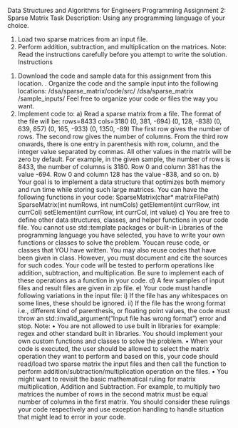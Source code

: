 Data Structures and Algorithms for Engineers
Programming Assignment 2: Sparse Matrix
Task Description: Using any programming language of your choice.
1. Load two sparse matrices from an input file.
2. Perform addition, subtraction, and multiplication on the matrices.
Note: Read the instructions carefully before you attempt to write the solution.
Instructions
1) Download the code and sample data for this assignment from this location.
. Organize the code and the sample input into the following locations:
/dsa/sparse_matrix/code/src/
/dsa/sparse_matrix /sample_inputs/
Feel free to organize your code or files the way you want.
2) Implement code to:
a) Read a sparse matrix from a file. The format of the file will be:
rows=8433
cols=3180
(0, 381, -694)
(0, 128, -838)
(0, 639, 857)
(0, 165, -933)
(0, 1350, -89)
The first row gives the number of rows. The second row gives the number of
columns. From the third row onwards, there is one entry in parenthesis with row,
column, and the integer value separated by commas. All other values in the matrix
will be zero by default. For example, in the given sample, the number of rows is
8433, the number of columns is 3180. Row 0 and column 381 has the value -694.
Row 0 and column 128 has the value -838, and so on.
b) Your goal is to implement a data structure that optimizes both memory and run time
while storing such large matrices. You can have the following functions in your code:
SparseMatrix(char* matrixFilePath)
SparseMatrix(int numRows, int numCols)
getElement(int currRow, int currCol)
setElement(int currRow, int currCol, int value)
c) You are free to define other data structures, classes, and helper functions in your
code file. You cannot use std::template packages or built-in Libraries of the
programming language you have selected, you have to write your own functions
or classes to solve the problem. Youcan reuse code, or classes that YOU have
written. You may also reuse codes that
have been given in class. However, you must document and cite the sources for such
codes. Your code will be tested to perform operations like addition, subtraction, and
multiplication. Be sure to implement each of these operations as a function in your
code.
d) A few samples of input files and result files are given in zip file.
e) Your code must handle following variations in the input file:
i) If the file has any whitespaces on some lines, these should be ignored.
ii) If the file has the wrong format i.e., different kind of parenthesis, or floating
point values, the code must throw an std::invalid_argument(“Input file has
wrong format”) error and stop.
Note:
• You are not allowed to use built in libraries for example: regex and other standard built
in libraries. You should implement your own custom functions and classes to solve the
problem.
• When your code is executed, the user should be allowed to select the matrix operation
they want to perform and based on this, your code should read/load two sparse matrix
the input files and then call the function to perform addition/subtraction/multiplication
operation on the files.
• You might want to revisit the basic mathematical ruling for matrix multiplication,
Addition and Subtraction. For example, to multiply two matrices the number of rows in
the second matrix must be equal number of columns in the first matrix. You should
consider these rulings your code respectively and use exception handling to handle
situation that might lead to error in your code.
